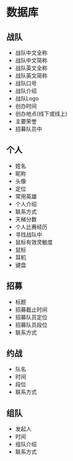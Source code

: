 # 数据库

## 战队

* 战队中文全称
* 战队中文简称
* 战队英文全称
* 战队英文简称
* 战队口号
* 战队介绍
* 战队Logo
* 创办时间
* 创办地点(线下或线上)
* 主要荣誉
* 招募队员中

## 个人

* 姓名
* 昵称
* 头像
* 定位
* 常用英雄
* 个人介绍
* 联系方式
* 天梯分数
* 个人比赛经历
* 寻找战队中
* 鼠标有效灵敏度
* 鼠标
* 耳机
* 键盘

## 招募

* 标题
* 招募截止时间
* 招募队员定位
* 招募队员段位
* 联系方式

## 约战

* 队名
* 时间
* 段位
* 联系方式

## 组队

* 发起人
* 时间
* 组队介绍
* 联系方式